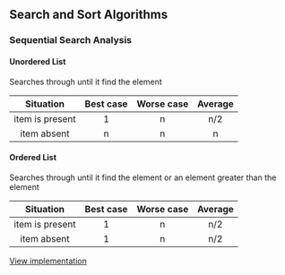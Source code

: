 ## Search and Sort Algorithms

### Sequential Search Analysis

#### Unordered List

Searches through until it find the element

|    Situation    | Best case | Worse case | Average |
| :-------------: | :-------: | :--------: | :-----: |
| item is present |     1     |     n      |   n/2   |
|   item absent   |     n     |     n      |    n    |

#### Ordered List

Searches through until it find the element or an element greater than the element

|    Situation    | Best case | Worse case | Average |
| :-------------: | :-------: | :--------: | :-----: |
| item is present |     1     |     n      |   n/2   |
|   item absent   |     1     |     n      |   n/2   |

[View implementation](search_and_sort.md)
